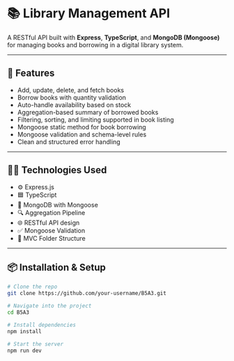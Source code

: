 # 📚 Library Management API

A RESTful API built with **Express**, **TypeScript**, and **MongoDB (Mongoose)** for managing books and borrowing in a digital library system.

---

## 🚀 Features

- Add, update, delete, and fetch books
- Borrow books with quantity validation
- Auto-handle availability based on stock
- Aggregation-based summary of borrowed books
- Filtering, sorting, and limiting supported in book listing
- Mongoose static method for book borrowing
- Mongoose validation and schema-level rules
- Clean and structured error handling

---

## 🧑‍💻 Technologies Used

- ⚙️ Express.js
- 🟦 TypeScript
- 🍃 MongoDB with Mongoose
- 🔍 Aggregation Pipeline
- 🌐 RESTful API design
- ✅ Mongoose Validation
- 📂 MVC Folder Structure

---

## 📦 Installation & Setup

```bash
# Clone the repo
git clone https://github.com/your-username/B5A3.git

# Navigate into the project
cd B5A3

# Install dependencies
npm install

# Start the server
npm run dev
